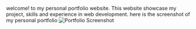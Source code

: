 welcome! to my personal portfolio website. This website showcase my project, skills and experience in web development.
here is the screenshot of my personal portfolio
![Portfolio Screenshot](/images/screegignshot.png)

